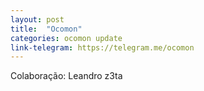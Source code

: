 ```yaml
---
layout: post
title:  "Ocomon"
categories: ocomon update
link-telegram: https://telegram.me/ocomon
---
```

Colaboração: Leandro z3ta
